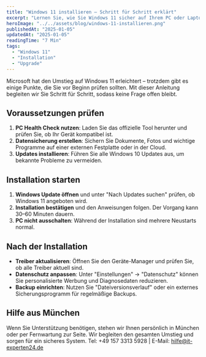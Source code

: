 ```yaml
---
title: "Windows 11 installieren – Schritt für Schritt erklärt"
excerpt: "Lernen Sie, wie Sie Windows 11 sicher auf Ihrem PC oder Laptop installieren – inklusive Vorbereitung, Installation und Nacharbeiten."
heroImage: "../../assets/blog/windows-11-installieren.png"
publishedAt: "2025-01-05"
updatedAt: "2025-01-05"
readingTime: "7 Min"
tags:
  - "Windows 11"
  - "Installation"
  - "Upgrade"
---
```


Microsoft hat den Umstieg auf Windows 11 erleichtert – trotzdem gibt es einige Punkte, die Sie vor Beginn prüfen sollten. Mit dieser Anleitung begleiten wir Sie Schritt für Schritt, sodass keine Frage offen bleibt.

## Voraussetzungen prüfen

1. **PC Health Check nutzen**: Laden Sie das offizielle Tool herunter und prüfen Sie, ob Ihr Gerät kompatibel ist.
2. **Datensicherung erstellen**: Sichern Sie Dokumente, Fotos und wichtige Programme auf einer externen Festplatte oder in der Cloud.
3. **Updates installieren**: Führen Sie alle Windows 10 Updates aus, um bekannte Probleme zu vermeiden.

## Installation starten

1. **Windows Update öffnen** und unter "Nach Updates suchen" prüfen, ob Windows 11 angeboten wird.
2. **Installation bestätigen** und den Anweisungen folgen. Der Vorgang kann 30–60 Minuten dauern.
3. **PC nicht ausschalten**: Während der Installation sind mehrere Neustarts normal.

## Nach der Installation

- **Treiber aktualisieren**: Öffnen Sie den Geräte-Manager und prüfen Sie, ob alle Treiber aktuell sind.
- **Datenschutz anpassen**: Unter "Einstellungen" → "Datenschutz" können Sie personalisierte Werbung und Diagnosedaten reduzieren.
- **Backup einrichten**: Nutzen Sie "Dateiversionsverlauf" oder ein externes Sicherungsprogramm für regelmäßige Backups.

## Hilfe aus München

Wenn Sie Unterstützung benötigen, stehen wir Ihnen persönlich in München oder per Fernwartung zur Seite. Wir begleiten den gesamten Umstieg und sorgen für ein sicheres System. Tel: +49 157 3313 5928 | E-Mail: hilfe@it-experten24.de
